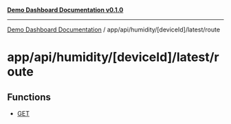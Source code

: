 [**Demo Dashboard Documentation v0.1.0**](../../../../../../README.md)

***

[Demo Dashboard Documentation](../../../../../../modules.md) / app/api/humidity/\[deviceId\]/latest/route

# app/api/humidity/\[deviceId\]/latest/route

## Functions

- [GET](functions/GET.md)
